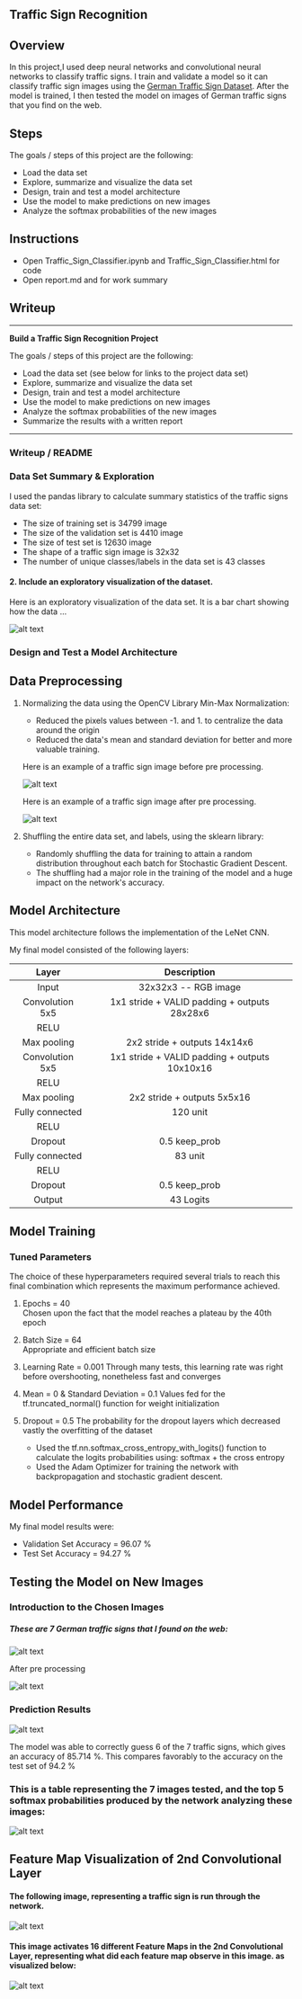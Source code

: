 ## Traffic Sign Recognition 

Overview
---
In this project,I used deep neural networks and convolutional neural networks to classify traffic signs. I train and validate a model so it can classify traffic sign images using the [German Traffic Sign Dataset](http://benchmark.ini.rub.de/?section=gtsrb&subsection=dataset). After the model is trained, I then tested the model on images of German traffic signs that you find on the web.

Steps
---
The goals / steps of this project are the following:
* Load the data set
* Explore, summarize and visualize the data set
* Design, train and test a model architecture
* Use the model to make predictions on new images
* Analyze the softmax probabilities of the new images

Instructions
---
- Open Traffic_Sign_Classifier.ipynb and Traffic_Sign_Classifier.html for code
- Open report.md and for work summary


## Writeup

---

**Build a Traffic Sign Recognition Project**

The goals / steps of this project are the following:
* Load the data set (see below for links to the project data set)
* Explore, summarize and visualize the data set
* Design, train and test a model architecture
* Use the model to make predictions on new images
* Analyze the softmax probabilities of the new images
* Summarize the results with a written report


[//]: # (Image References)

[image1]: ./examples/visualization.png "Visualization"

[image2]: ./examples/before.png "Before Pre processing"
[image3]: ./examples/after.png "After Pre processing"
[image4]: ./examples/web_image.png "Web Test Images"
[image5]: ./examples/web_image_result.png "Web Test Images Result"
[image6]: ./examples/softmax.png "Softmax"
[image7]: ./examples/sample.png "sample"
[image8]: ./examples/prediction.png "prediction"
[image9]: ./examples/top5.png "top5"


---
### Writeup / README

### Data Set Summary & Exploration

I used the pandas library to calculate summary statistics of the traffic
signs data set:

* The size of training set is 34799 image
* The size of the validation set is 4410 image
* The size of test set is 12630 image
* The shape of a traffic sign image is 32x32 
* The number of unique classes/labels in the data set is 43 classes

#### 2. Include an exploratory visualization of the dataset.

Here is an exploratory visualization of the data set. It is a bar chart showing how the data ...

![alt text][image1]

### Design and Test a Model Architecture

## Data Preprocessing
  
1. Normalizing the data using the OpenCV Library Min-Max Normalization:
      * Reduced the pixels values between -1. and 1. to centralize the data around the origin
      * Reduced the data's mean and standard deviation for better and more valuable training.
     
     Here is an example of a traffic sign image before pre processing.

     ![alt text][image2]             
     
     Here is an example of a traffic sign image after pre processing.
          
     ![alt text][image3]  

2. Shuffling the entire data set, and labels, using the sklearn library:
     * Randomly shuffling the data for training to attain a random distribution throughout each batch for Stochastic Gradient Descent.
     * The shuffling had a major role in the training of the model and a huge impact on the network's accuracy.


## Model Architecture

This model architecture follows the implementation of the LeNet CNN.

My final model consisted of the following layers:

| Layer         		|     Description	        					| 
|:---------------------:|:---------------------------------------------:| 
| Input         		| 32x32x3 --  RGB image   							| 
| Convolution 5x5     	| 1x1 stride + VALID padding + outputs 28x28x6 	|
| RELU					|												|
| Max pooling	      	| 2x2 stride + outputs 14x14x6 				|
| Convolution 5x5	    | 1x1 stride + VALID padding + outputs 10x10x16 	|
| RELU					|												|
| Max pooling	      	| 2x2 stride + outputs 5x5x16 				|
| Fully connected		| 120 unit        									|
| RELU					|												|
| Dropout				| 0.5 keep_prob        									|
| Fully connected		| 83 unit        									|
| RELU																	|
| Dropout				| 0.5 keep_prob        									|
|	Output					|	43 Logits											|




## Model Training
### Tuned Parameters
The choice of these hyperparameters required several trials to reach this final combination which represents the maximum performance achieved.
1. Epochs = 40   
   Chosen upon the fact that the model reaches a plateau by the 40th epoch
2. Batch Size = 64  
   Appropriate and efficient batch size     
3. Learning Rate = 0.001
   Through many tests, this learning rate was right before overshooting, nonetheless fast and converges
4. Mean = 0  &  Standard Deviation = 0.1 
   Values fed for the tf.truncated_normal() function for weight initialization 
5. Dropout = 0.5 
   The probability for the dropout layers which decreased vastly the overfitting of the dataset

    * Used the tf.nn.softmax_cross_entropy_with_logits() function to calculate the logits probabilities using: softmax + the cross entropy 
    * Used the Adam Optimizer for training the network with backpropagation and stochastic gradient descent.


## Model Performance
My final model results were:
* Validation Set Accuracy = 96.07 % 
* Test Set Accuracy = 94.27 %


## Testing the Model on New Images
### Introduction to the Chosen Images
##### These are 7 German traffic signs that I found on the web:

![alt text][image4]

After pre processing

![alt text][image5]


### Prediction Results

![alt text][image8]

The model was able to correctly guess 6 of the 7 traffic signs, which gives an accuracy of 85.714 %. This compares favorably to the accuracy on the test set of 94.2 %

### This is a table representing the 7 images tested, and the top 5 softmax probabilities produced by the network analyzing these images:

![alt text][image9]


## Feature Map Visualization of 2nd Convolutional Layer

#### The following image, representing a traffic sign is run through the network.
![alt text][image7]

#### This image activates 16 different Feature Maps in the 2nd Convolutional Layer, representing what did each feature map observe in this image. as visualized below:
![alt text][image6]



